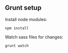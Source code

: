 ## Grunt setup

Install node modules:

    npm install

Watch sass files for changes:

    grunt watch
